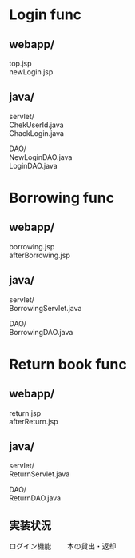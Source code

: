 # Login func
## webapp/
 top.jsp  
 newLogin.jsp
## java/
servlet/  
 ChekUserId.java  
 ChackLogin.java

DAO/  
NewLoginDAO.java  
LoginDAO.java  

# Borrowing func
## webapp/
 borrowing.jsp  
 afterBorrowing.jsp  
## java/
  servlet/  
 BorrowingServlet.java  
 
  DAO/    
BorrowingDAO.java  

# Return book func
## webapp/
 return.jsp  
 afterReturn.jsp  
## java/
  servlet/  
 ReturnServlet.java  
 
  DAO/    
ReturnDAO.java  

 ## 実装状況
 ログイン機能　　
 本の貸出・返却
